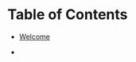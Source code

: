 # Table of Contents

* [Welcome ](https://github.com/tadeugr/aks-references/blob/master/Welcome/README.md)

* 
